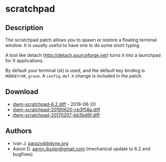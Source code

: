 scratchpad
==========

Description
-----------
The scratchpad patch allows you to spawn or restore a floating terminal window.
It is usually useful to have one to do some short typing.

A tool like detach (http://detach.sourceforge.net) turns it into a launchpad
for X applications.

By default your terminal (st) is used, and the default key binding is
`MODKEY+XK_grave`. A `config.def.h` change is included in the patch.

Download
--------
* [dwm-scratchpad-6.2.diff](dwm-scratchpad-6.2.diff) - 2019-06-20
* [dwm-scratchpad-20190620-cb3f58a.diff](dwm-scratchpad-20190620-cb3f58a.diff)
* [dwm-scratchpad-20170207-bb3bd6f.diff](dwm-scratchpad-20170207-bb3bd6f.diff)

Authors
------
* Ivan J. <parazyd@dyne.org>
* Aaron D. <aaron.duxler@gmail.com> (mechanical update to 6.2 and bugfixes)
